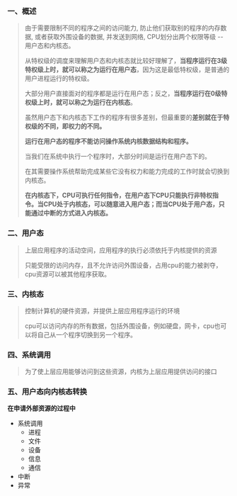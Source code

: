 ### 一、概述

> 由于需要限制不同的程序之间的访问能力, 防止他们获取别的程序的内存数据, 或者获取外围设备的数据, 并发送到网络, CPU划分出两个权限等级 -- 用户态和内核态。 
>
> 从特权级的调度来理解用户态和内核态就比较好理解了，**当程序运行在3级特权级上时，就可以称之为运行在用户态**，因为这是最低特权级，是普通的用户进程运行的特权级。
>
> 大部分用户直接面对的程序都是运行在用户态；反之，**当程序运行在0级特权级上时，就可以称之为运行在内核态**。   
>
> 虽然用户态下和内核态下工作的程序有很多差别，但最重要的**差别就在于特权级的不同，即权力的不同。**
>
> **运行在用户态的程序不能访问操作系统内核数据结构和程序。**  
>
> 当我们在系统中执行一个程序时，大部分时间是运行在用户态下的。
>
> 在其需要操作系统帮助完成某些它没有权力和能力完成的工作时就会切换到内核态。 
>
>  **在内核态下，CPU可执行任何指令，在用户态下CPU只能执行非特权指令。当CPU处于内核态，可以随意进入用户态；而当CPU处于用户态，只能通过中断的方式进入内核态。** 

### 二、用户态

>  上层应用程序的活动空间，应用程序的执行必须依托于内核提供的资源 
>
>  
>
>  只能受限的访问内存，且不允许访问外围设备，占用cpu的能力被剥夺，cpu资源可以被其他程序获取。 

### 三、内核态

>  控制计算机的硬件资源，并提供上层应用程序运行的环境 
>
>  
>
> cpu可以访问内存的所有数据，包括外围设备，例如硬盘，网卡，cpu也可以将自己从一个程序切换到另一个程序。 

### 四、系统调用

>  为了使上层应用能够访问到这些资源，内核为上层应用提供访问的接口 

### 五、用户态向内核态转换

**在申请外部资源的过程中**

- 系统调用
  - 进程
  - 文件
  - 设备
  - 信息
  - 通信
- 中断
- 异常